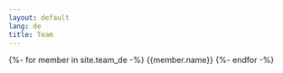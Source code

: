 ```yaml
---
layout: default
lang: de
title: Team
---
```



{%- for member in site.team_de -%}
  {{member.name}}
{%- endfor -%}


